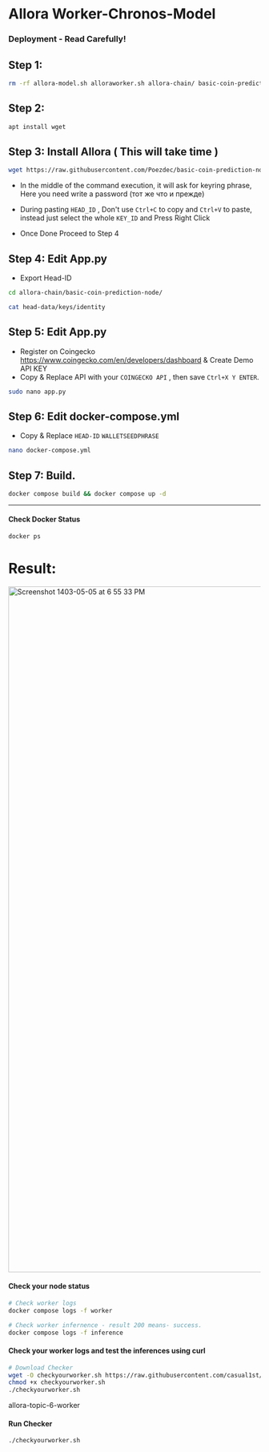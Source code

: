 # Allora Worker-Chronos-Model


### Deployment - Read Carefully! 
## Step 1: 
```bash
rm -rf allora-model.sh alloraworker.sh allora-chain/ basic-coin-prediction-node/
```

## Step 2: 
```bash
apt install wget
```

## Step 3: Install Allora ( This will take time )
```bash
wget https://raw.githubusercontent.com/Poezdec/basic-coin-prediction-node/blob/main/alloraworker.sh && chmod +x alloraworker.sh && ./alloraworker.sh
```
- In the middle of the command execution, it will ask for keyring phrase, Here you need write a password (тот же что и прежде)
- During pasting `HEAD_ID` , Don't use `Ctrl+C` to copy and `Ctrl+V` to paste, instead just select the whole `KEY_ID` and Press Right Click

- Once Done Proceed to Step 4

## Step 4: Edit App.py
- Export Head-ID
```bash
cd allora-chain/basic-coin-prediction-node/
```

```bash
cat head-data/keys/identity
```

## Step 5: Edit App.py
- Register on Coingecko https://www.coingecko.com/en/developers/dashboard & Create Demo API KEY
- Copy & Replace API with your `COINGECKO API` , then save `Ctrl+X Y ENTER`.
```bash
sudo nano app.py
```


## Step 6: Edit docker-compose.yml
- Copy & Replace `HEAD-ID`  `WALLETSEEDPHRASE`
```bash
nano docker-compose.yml
```


## Step 7: Build.
```bash
docker compose build && docker compose up -d
```
------------------------------------------------------------------------------

#### Check Docker Status
```bash
docker ps
```
# Result:
<img width="1370" alt="Screenshot 1403-05-05 at 6 55 33 PM" src="https://github.com/user-attachments/assets/b58b264b-b4d7-4bb2-8ca2-2908b5d6e70c">


#### Check your node status
```bash
# Check worker logs
docker compose logs -f worker

# Check worker infernence - result 200 means- success.
docker compose logs -f inference
```
#### Check your worker logs and test the inferences using curl

```bash
# Download Checker
wget -O checkyourworker.sh https://raw.githubusercontent.com/casual1st/alloraworkersetup/main/checkyourworker.sh
chmod +x checkyourworker.sh
./checkyourworker.sh
```
allora-topic-6-worker

#### Run Checker
```bash
./checkyourworker.sh
```



